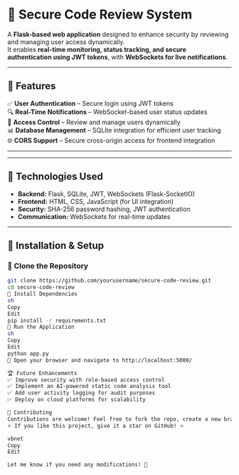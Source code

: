 # 🔐 Secure Code Review System  

A **Flask-based web application** designed to enhance security by reviewing and managing user access dynamically.  
It enables **real-time monitoring, status tracking, and secure authentication using JWT tokens**, with **WebSockets for live notifications**.  

---

## 📌 Features  

✅ **User Authentication** – Secure login using JWT tokens  
🔍 **Real-Time Notifications** – WebSocket-based user status updates  
🔐 **Access Control** – Review and manage users dynamically  
📊 **Database Management** – SQLite integration for efficient user tracking  
🌐 **CORS Support** – Secure cross-origin access for frontend integration  

---

---

## 🎯 Technologies Used  

- **Backend:** Flask, SQLite, JWT, WebSockets (Flask-SocketIO)  
- **Frontend:** HTML, CSS, JavaScript (for UI integration)  
- **Security:** SHA-256 password hashing, JWT authentication  
- **Communication:** WebSockets for real-time updates  

---

## 🔧 Installation & Setup  

### 🔹 Clone the Repository  
```sh
git clone https://github.com/yourusername/secure-code-review.git  
cd secure-code-review
🔹 Install Dependencies
sh
Copy
Edit
pip install -r requirements.txt  
🔹 Run the Application
sh
Copy
Edit
python app.py  
🔗 Open your browser and navigate to http://localhost:5000/

🏆 Future Enhancements
✅ Improve security with role-based access control
✅ Implement an AI-powered static code analysis tool
✅ Add user activity logging for audit purposes
✅ Deploy on cloud platforms for scalability

🤝 Contributing
Contributions are welcome! Feel free to fork the repo, create a new branch, and submit a Pull Request. 😊
⭐ If you like this project, give it a star on GitHub! ⭐

vbnet
Copy
Edit

Let me know if you need any modifications! 🚀
